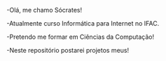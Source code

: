 -Olá, me chamo Sócrates! 

-Atualmente curso Informática para Internet no IFAC.

-Pretendo me formar em Ciências da Computação!

-Neste repositório postarei projetos meus!
